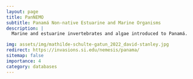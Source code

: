 ```yaml
---
layout: page
title: PanNEMO
subtitle: Panamá Non-native Estuarine and Marine Organisms
description: |
  Marine and estuarine invertebrates and algae introduced to Panamá.

img: assets/img/mathilde-schulte-gatun_2022_david-stanley.jpg
redirect: https://invasions.si.edu/nemesis/panama/
sitemap: false
importance: 4
category: databases
---
```


